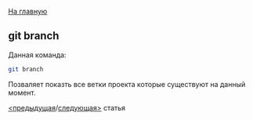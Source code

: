 [На главную](/readme.md)

## git branch

Данная команда: 
```bash
git branch
```
Позваляет показть все ветки проекта которые существуют на данный момент.

[<предыдущая](commit.md)/[следующая>](config.md) статья